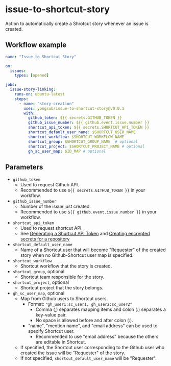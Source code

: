 # issue-to-shortcut-story

Action to automatically create a Shrotcut story whenever an issue is created.

## Workflow example

```yaml
name: "Issue to Shortcut Story"

on: 
  issues:
    types: [opened]

jobs:
  issue-story-linking:
    runs-on: ubuntu-latest
    steps:
      - name: "story-creation"
        uses: yongsub/issue-to-shortcut-story@v0.0.1
        with:
          github_token: ${{ secrets.GITHUB_TOKEN }}
          github_issue_number: ${{ github.event.issue.number }}
          shortcut_api_token: ${{ secrets.SHORTCUT_API_TOKEN }}
          shortcut_default_user_name: $SHORTCUT_USER_NAME
          shortcut_workflow: $SHORTCUT_WORKFLOW_NAME
          shortcut_group: $SHORTCUT_GROUP_NAME  # optional
          shortcut_project: $SHORTCUT_PROJECT_NAME # optional
          gh_sc_user_map: $ID_MAP # optional
```

## Parameters
- `github_token`
    - Used to request Github API.
    - Recommended to use `${{ secrets.GITHUB_TOKEN }}` in your workflow.
- `github_issue_number`
    - Number of the issue just created.
    - Recommended to use `${{ github.event.issue.number }}` in your workflow.
- `shortcut_api_token`
    - Used to request shortcut API.
    - See 
    [Generating a Shortcut API Token](https://help.shortcut.com/hc/en-us/articles/205701199-Shortcut-API-Tokens) and
    [Creating encrypted secrets for a repository](https://docs.github.com/en/actions/security-guides/encrypted-secrets#creating-encrypted-secrets-for-a-repository)
- `shortcut_default_user_name`
    - Name of a Shortcut user that will become "Requester" of the created story when no Github-Shortcut user map is specified.
- `shortcut_workflow`
    - Shortcut workflow that the story is created.
- `shortcut_group`, optional
    - Shortcut team responsible for the story.
- `shortcut_project`, optional
    - Shortcut project that the story belongs.
- `gh_sc_user_map`, optional
    - Map from Github users to Shortcut users.
        - Format: `"gh_user1:sc_user1, gh_user2:sc_user2"`
            - Comma (,) separates mapping items and colon (:) separates a key-value pair.
            - No space is allowed before and after colon (:).
        - "name", "mention name", and "email address" can be used to specify Shortcut user.
          - Recommended to use "email address" because the others are editable in Shortcut.
    - If specified, the Shortcut user corresponding to the Github user who created the issue will be "Requester" of the story.
    - If not specified, `shortcut_default_user_name` will be "Requester".


